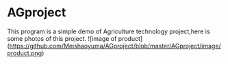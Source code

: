 # AGproject
This program is a simple demo of Agriculture technology project,here is some photos of this project.
![image of product]
(https://github.com/Meishaoyuma/AGproject/blob/master/AGproject/image/product.png)

